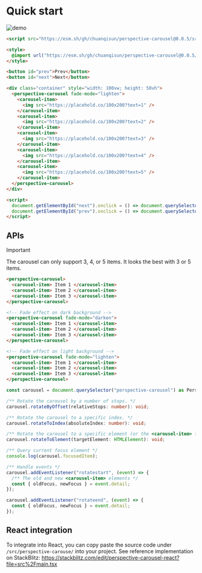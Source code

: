 # Quick start

![demo](https://github.com/user-attachments/assets/540c0231-599d-4035-9b40-97533c9dc4cc)

```html
<script src="https://esm.sh/gh/chuanqisun/perspective-carousel@0.0.5/src/lib.ts" type="module"></script>

<style>
  @import url("https://esm.sh/gh/chuanqisun/perspective-carousel@0.0.5/src/lib.css");
</style>

<button id="prev">Prev</button>
<button id="next">Next</button>

<div class="container" style="width: 100vw; height: 50vh">
  <perspective-carousel fade-mode="lighten">
    <carousel-item>
      <img src="https://placehold.co/100x200?text=1" />
    </carousel-item>
    <carousel-item>
      <img src="https://placehold.co/100x200?text=2" />
    </carousel-item>
    <carousel-item>
      <img src="https://placehold.co/100x200?text=3" />
    </carousel-item>
    <carousel-item>
      <img src="https://placehold.co/100x200?text=4" />
    </carousel-item>
    <carousel-item>
      <img src="https://placehold.co/100x200?text=5" />
    </carousel-item>
  </perspective-carousel>
</div>

<script>
  document.getElementById("next").onclick = () => document.querySelector("perspective-carousel").rotateByOffset(1);
  document.getElementById("prev").onclick = () => document.querySelector("perspective-carousel").rotateByOffset(-1);
</script>
```

## APIs

> [!IMPORTANT]
> The carousel can only support 3, 4, or 5 items. It looks the best with 3 or 5 items.

```html
<perspective-carousel>
  <carousel-item> Item 1 </carousel-item>
  <carousel-item> Item 2 </carousel-item>
  <carousel-item> Item 3 </carousel-item>
</perspective-carousel>

<!-- Fade effect on dark background -->
<perspective-carousel fade-mode="darken">
  <carousel-item> Item 1 </carousel-item>
  <carousel-item> Item 2 </carousel-item>
  <carousel-item> Item 3 </carousel-item>
</perspective-carousel>

<!-- Fade effect on light background -->
<perspective-carousel fade-mode="lighten">
  <carousel-item> Item 1 </carousel-item>
  <carousel-item> Item 2 </carousel-item>
  <carousel-item> Item 3 </carousel-item>
</perspective-carousel>
```

```typescript
const carousel = document.querySelector("perspective-carousel") as PerspectiveElement;

/** Rotate the carousel by a number of stops. */
carousel.rotateByOffset(relativeStops: number): void;

/** Rotate the carousel to a specific index. */
carousel.rotateToIndex(absoluteIndex: number): void;

/** Rotate the carousel to a specific element (or the <carousel-item> that contains the element. */
carousel.rotateToElement(targetElement: HTMLElement): void;

/** Query current focus element */
console.log(carousel.focusedItem);

/** Handle events */
carousel.addEventListener("rotatestart", (event) => {
  /** The old and new <carousel-item> elements */
  const { oldFocus, newFocus } = event.detail;
});

carousel.addEventListener("rotateend", (event) => {
  const { oldFocus, newFocus } = event.detail;
});
```

## React integration

To integrate into React, you can copy paste the source code under `/src/perspective-carouse/` into your project.
See reference implementation on StackBlitz: https://stackblitz.com/edit/perspective-carousel-react?file=src%2Fmain.tsx
